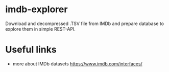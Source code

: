 # imdb-explorer
Download and decompressed .TSV file from IMDb and prepare database to explore them in simple REST-API.

# Useful links
- more about IMDb datasets https://www.imdb.com/interfaces/
